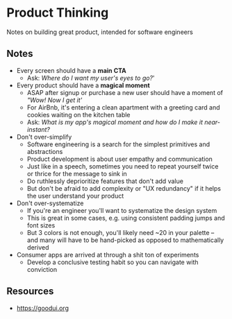 # Product Thinking

Notes on building great product, intended for software engineers

## Notes

* Every screen should have a **main CTA**
  * Ask: *Where do I want my user's eyes to go?*'
* Every product should have a **magical moment**
  * ASAP after signup or purchase a new user should have a moment of *"Wow! Now I get it'*
  * For AirBnb, it's entering a clean apartment with a greeting card and cookies waiting on the kitchen table
  * Ask: *What is my app's magical moment and how do I make it near-instant?*
* Don't over-simplify
  * Software engineering is a search for the simplest primitives and abstractions
  * Product development is about user empathy and communication
  * Just like in a speech, sometimes you need to repeat yourself twice or thrice for the message to sink in
  * Do ruthlessly deprioritize features that don't add value
  * But don't be afraid to add complexity or "UX redundancy" if it helps the user understand your product
* Don't over-systematize
  * If you're an engineer you'll want to systematize the design system
  * This is great in some cases, e.g. using consistent padding jumps and font sizes
  * But 3 colors is not enough, you'll likely need ~20 in your palette – and many will have to be hand-picked as opposed to mathematically derived
* Consumer apps are arrived at through a shit ton of experiments
  * Develop a conclusive testing habit so you can navigate with conviction

## Resources

* https://goodui.org
